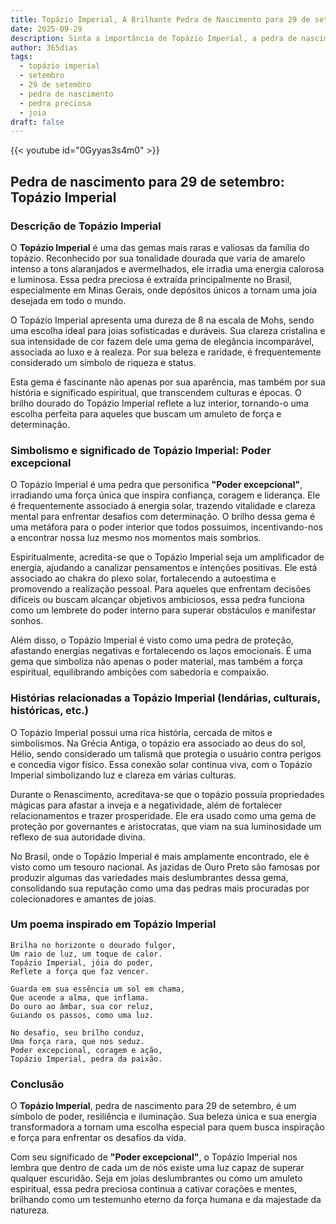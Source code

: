 ```yaml
---
title: Topázio Imperial, A Brilhante Pedra de Nascimento para 29 de setembro
date: 2025-09-29
description: Sinta a importância de Topázio Imperial, a pedra de nascimento de 29 de setembro que simboliza Poder excepcional. Deixe que sua beleza e significado iluminem seu dia.
author: 365dias
tags:
  - topázio imperial
  - setembro
  - 29 de setembro
  - pedra de nascimento
  - pedra preciosa
  - joia
draft: false
---
```


{{< youtube id="0Gyyas3s4m0" >}}

## Pedra de nascimento para 29 de setembro: Topázio Imperial

### Descrição de Topázio Imperial

O **Topázio Imperial** é uma das gemas mais raras e valiosas da família do topázio. Reconhecido por sua tonalidade dourada que varia de amarelo intenso a tons alaranjados e avermelhados, ele irradia uma energia calorosa e luminosa. Essa pedra preciosa é extraída principalmente no Brasil, especialmente em Minas Gerais, onde depósitos únicos a tornam uma joia desejada em todo o mundo.

O Topázio Imperial apresenta uma dureza de 8 na escala de Mohs, sendo uma escolha ideal para joias sofisticadas e duráveis. Sua clareza cristalina e sua intensidade de cor fazem dele uma gema de elegância incomparável, associada ao luxo e à realeza. Por sua beleza e raridade, é frequentemente considerado um símbolo de riqueza e status.

Esta gema é fascinante não apenas por sua aparência, mas também por sua história e significado espiritual, que transcendem culturas e épocas. O brilho dourado do Topázio Imperial reflete a luz interior, tornando-o uma escolha perfeita para aqueles que buscam um amuleto de força e determinação.

### Simbolismo e significado de Topázio Imperial: Poder excepcional

O Topázio Imperial é uma pedra que personifica **"Poder excepcional"**, irradiando uma força única que inspira confiança, coragem e liderança. Ele é frequentemente associado à energia solar, trazendo vitalidade e clareza mental para enfrentar desafios com determinação. O brilho dessa gema é uma metáfora para o poder interior que todos possuímos, incentivando-nos a encontrar nossa luz mesmo nos momentos mais sombrios.

Espiritualmente, acredita-se que o Topázio Imperial seja um amplificador de energia, ajudando a canalizar pensamentos e intenções positivas. Ele está associado ao chakra do plexo solar, fortalecendo a autoestima e promovendo a realização pessoal. Para aqueles que enfrentam decisões difíceis ou buscam alcançar objetivos ambiciosos, essa pedra funciona como um lembrete do poder interno para superar obstáculos e manifestar sonhos.

Além disso, o Topázio Imperial é visto como uma pedra de proteção, afastando energias negativas e fortalecendo os laços emocionais. É uma gema que simboliza não apenas o poder material, mas também a força espiritual, equilibrando ambições com sabedoria e compaixão.

### Histórias relacionadas a Topázio Imperial (lendárias, culturais, históricas, etc.)

O Topázio Imperial possui uma rica história, cercada de mitos e simbolismos. Na Grécia Antiga, o topázio era associado ao deus do sol, Hélio, sendo considerado um talismã que protegia o usuário contra perigos e concedia vigor físico. Essa conexão solar continua viva, com o Topázio Imperial simbolizando luz e clareza em várias culturas.

Durante o Renascimento, acreditava-se que o topázio possuía propriedades mágicas para afastar a inveja e a negatividade, além de fortalecer relacionamentos e trazer prosperidade. Ele era usado como uma gema de proteção por governantes e aristocratas, que viam na sua luminosidade um reflexo de sua autoridade divina.

No Brasil, onde o Topázio Imperial é mais amplamente encontrado, ele é visto como um tesouro nacional. As jazidas de Ouro Preto são famosas por produzir algumas das variedades mais deslumbrantes dessa gema, consolidando sua reputação como uma das pedras mais procuradas por colecionadores e amantes de joias.

### Um poema inspirado em Topázio Imperial

```
Brilha no horizonte o dourado fulgor,  
Um raio de luz, um toque de calor.  
Topázio Imperial, jóia do poder,  
Reflete a força que faz vencer.

Guarda em sua essência um sol em chama,  
Que acende a alma, que inflama.  
Do ouro ao âmbar, sua cor reluz,  
Guiando os passos, como uma luz.

No desafio, seu brilho conduz,  
Uma força rara, que nos seduz.  
Poder excepcional, coragem e ação,  
Topázio Imperial, pedra da paixão.
```

### Conclusão

O **Topázio Imperial**, pedra de nascimento para 29 de setembro, é um símbolo de poder, resiliência e iluminação. Sua beleza única e sua energia transformadora a tornam uma escolha especial para quem busca inspiração e força para enfrentar os desafios da vida.

Com seu significado de **"Poder excepcional"**, o Topázio Imperial nos lembra que dentro de cada um de nós existe uma luz capaz de superar qualquer escuridão. Seja em joias deslumbrantes ou como um amuleto espiritual, essa pedra preciosa continua a cativar corações e mentes, brilhando como um testemunho eterno da força humana e da majestade da natureza.